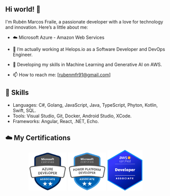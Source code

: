 ## Hi world! 👋

I'm Rubén Marcos Fraile, a passionate developer with a love for technology and innovation. 
Here’s a little about me:

- ☁️ Microsoft Azure - Amazon Web Services
- 🔭 I’m actually working at Helops.io as a Software Developer and DevOps Engineer.
- 🤖 Developing my skills in Machine Learning and Generative AI on AWS.
  
- 📫 How to reach me: [rubenmfr91@gmail.com]

## 🚀 Skills

- Languages: C#, Golang, JavaScript, Java, TypeScript, Phyton, Kotlin, Swift, SQL.
- Tools: Visual Studio, Git, Docker, Android Studio, XCode.
- Frameworks: Angular, React, .NET, Echo.

## ☁️ My Certifications

<p align="center">
  <img src="https://github.com/rubenmfr91/rubenmfr91/blob/main/az204.png" alt="Microsoft AZ-204" width="120"/>
  <img src="https://github.com/rubenmfr91/rubenmfr91/blob/main/pl400-removebg-preview.png" alt="Microsoft PL-400" width="120"/>
  <img src="https://github.com/rubenmfr91/rubenmfr91/blob/main/dvac02.png" alt="Amazon Web Services DVA-C01" width="110"/>
</p>
